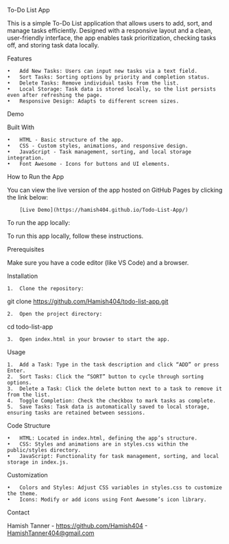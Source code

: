 To-Do List App

This is a simple To-Do List application that allows users to add, sort, and manage tasks efficiently. Designed with a responsive layout and a clean, user-friendly interface, the app enables task prioritization, checking tasks off, and storing task data locally.

Features

	•	Add New Tasks: Users can input new tasks via a text field.
	•	Sort Tasks: Sorting options by priority and completion status.
	•	Delete Tasks: Remove individual tasks from the list.
	•	Local Storage: Task data is stored locally, so the list persists even after refreshing the page.
	•	Responsive Design: Adapts to different screen sizes.

Demo

 

Built With

	•	HTML - Basic structure of the app.
	•	CSS - Custom styles, animations, and responsive design.
	•	JavaScript - Task management, sorting, and local storage integration.
	•	Font Awesome - Icons for buttons and UI elements.

How to Run the App

You can view the live version of the app hosted on GitHub Pages by clicking the link below:

		[Live Demo](https://hamish404.github.io/Todo-List-App/)

To run the app locally: 

To run this app locally, follow these instructions.

Prerequisites

Make sure you have a code editor (like VS Code) and a browser.

Installation

	1.	Clone the repository:

git clone https://github.com/Hamish404/todo-list-app.git


	2.	Open the project directory:

cd todo-list-app


	3.	Open index.html in your browser to start the app.

Usage

	1.	Add a Task: Type in the task description and click “ADD” or press Enter.
	2.	Sort Tasks: Click the “SORT” button to cycle through sorting options.
	3.	Delete a Task: Click the delete button next to a task to remove it from the list.
	4.	Toggle Completion: Check the checkbox to mark tasks as complete.
	5.	Save Tasks: Task data is automatically saved to local storage, ensuring tasks are retained between sessions.

Code Structure

	•	HTML: Located in index.html, defining the app’s structure.
	•	CSS: Styles and animations are in styles.css within the public/styles directory.
	•	JavaScript: Functionality for task management, sorting, and local storage in index.js.

Customization

	•	Colors and Styles: Adjust CSS variables in styles.css to customize the theme.
	•	Icons: Modify or add icons using Font Awesome’s icon library.

Contact

Hamish Tanner - https://github.com/Hamish404 - HamishTanner404@gmail.com
